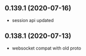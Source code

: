 ## 0.139.1 (2020-07-16)

-   session api updated

## 0.138.1 (2020-07-13)

-   websocket compat with old proto

